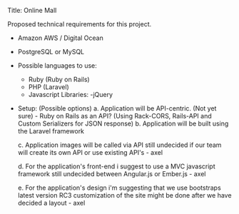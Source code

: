 
Title: Online Mall


Proposed technical requirements for this project.

* Amazon AWS / Digital Ocean

* PostgreSQL or MySQL

* Possible languages to use:
	- Ruby (Ruby on Rails)
	- PHP (Laravel)
	- Javascript
		Libraries:
			-jQuery

* Setup: (Possible options)
	a. Application will be API-centric. (Not yet sure)
		- Ruby on Rails as an API? (Using Rack-CORS, Rails-API and Custom Serializers for JSON response)
	b. Application will be built using the Laravel framework

	c. Application images will be called via API still undecided if our team will create its own API 
	or use existing API's - axel

	d. 	For the application's front-end i suggest to use a MVC javascript framework still undecided
	between Angular.js or Ember.js - axel
	
	e. 	For the application's design i'm suggesting that we use bootstraps latest version RC3 customization 
	of the site might be done after we have decided a layout - axel	

